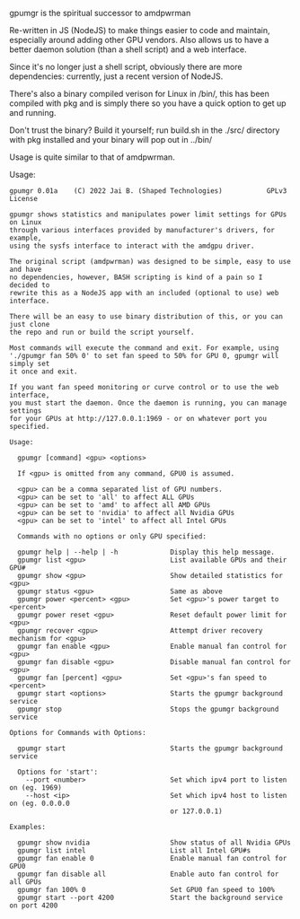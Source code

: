 gpumgr is the spiritual successor to amdpwrman

Re-written in JS (NodeJS) to make things easier to code and maintain, especially around adding other GPU vendors. Also allows us to have a better daemon solution (than a shell script) and a web interface.

Since it's no longer just a shell script, obviously there are more dependencies: currently, just a recent version of NodeJS.

There's also a binary compiled verison for Linux in /bin/, this has been compiled with pkg and is simply there so you have a quick option to get up and running.

Don't trust the binary? Build it yourself; run build.sh in the ./src/ directory with pkg installed and your binary will pop out in ../bin/

Usage is quite similar to that of amdpwrman.

Usage:

```
gpumgr 0.01a    (C) 2022 Jai B. (Shaped Technologies)           GPLv3 License

gpumgr shows statistics and manipulates power limit settings for GPUs on Linux
through various interfaces provided by manufacturer's drivers, for example,
using the sysfs interface to interact with the amdgpu driver.

The original script (amdpwrman) was designed to be simple, easy to use and have
no dependencies, however, BASH scripting is kind of a pain so I decided to
rewrite this as a NodeJS app with an included (optional to use) web interface.

There will be an easy to use binary distribution of this, or you can just clone
the repo and run or build the script yourself.

Most commands will execute the command and exit. For example, using
'./gpumgr fan 50% 0' to set fan speed to 50% for GPU 0, gpumgr will simply set
it once and exit.

If you want fan speed monitoring or curve control or to use the web interface,
you must start the daemon. Once the daemon is running, you can manage settings
for your GPUs at http://127.0.0.1:1969 - or on whatever port you specified.

Usage:

  gpumgr [command] <gpu> <options>

  If <gpu> is omitted from any command, GPU0 is assumed.

  <gpu> can be a comma separated list of GPU numbers.
  <gpu> can be set to 'all' to affect ALL GPUs
  <gpu> can be set to 'amd' to affect all AMD GPUs
  <gpu> can be set to 'nvidia' to affect all Nvidia GPUs
  <gpu> can be set to 'intel' to affect all Intel GPUs

  Commands with no options or only GPU specified:

  gpumgr help | --help | -h             Display this help message.
  gpumgr list <gpu>                     List available GPUs and their GPU#
  gpumgr show <gpu>                     Show detailed statistics for <gpu>
  gpumgr status <gpu>                   Same as above
  gpumgr power <percent> <gpu>          Set <gpu>'s power target to <percent>
  gpumgr power reset <gpu>              Reset default power limit for <gpu>
  gpumgr recover <gpu>                  Attempt driver recovery mechanism for <gpu>
  gpumgr fan enable <gpu>               Enable manual fan control for <gpu>
  gpumgr fan disable <gpu>              Disable manual fan control for <gpu>
  gpumgr fan [percent] <gpu>            Set <gpu>'s fan speed to <percent>
  gpumgr start <options>                Starts the gpumgr background service
  gpumgr stop                           Stops the gpumgr background service

Options for Commands with Options:

  gpumgr start                          Starts the gpumgr background service

  Options for 'start':
    --port <number>                     Set which ipv4 port to listen on (eg. 1969)
    --host <ip>                         Set which ipv4 host to listen on (eg. 0.0.0.0
                                        or 127.0.0.1)

Examples:

  gpumgr show nvidia                    Show status of all Nvidia GPUs
  gpumgr list intel                     List all Intel GPU#s
  gpumgr fan enable 0                   Enable manual fan control for GPU0
  gpumgr fan disable all                Enable auto fan control for all GPUs
  gpumgr fan 100% 0                     Set GPU0 fan speed to 100%
  gpumgr start --port 4200              Start the background service on port 4200

```
